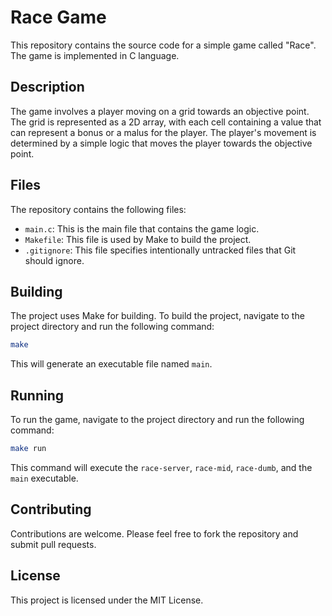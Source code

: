 # Race Game

This repository contains the source code for a simple game called "Race". The game is implemented in C language.

## Description

The game involves a player moving on a grid towards an objective point. The grid is represented as a 2D array, with each cell containing a value that can represent a bonus or a malus for the player. The player's movement is determined by a simple logic that moves the player towards the objective point.

## Files

The repository contains the following files:

- `main.c`: This is the main file that contains the game logic.
- `Makefile`: This file is used by Make to build the project.
- `.gitignore`: This file specifies intentionally untracked files that Git should ignore.

## Building

The project uses Make for building. To build the project, navigate to the project directory and run the following command:

```bash
make
```

This will generate an executable file named `main`.

## Running

To run the game, navigate to the project directory and run the following command:

```bash
make run
```

This command will execute the `race-server`, `race-mid`, `race-dumb`, and the `main` executable.

## Contributing

Contributions are welcome. Please feel free to fork the repository and submit pull requests.

## License

This project is licensed under the MIT License.